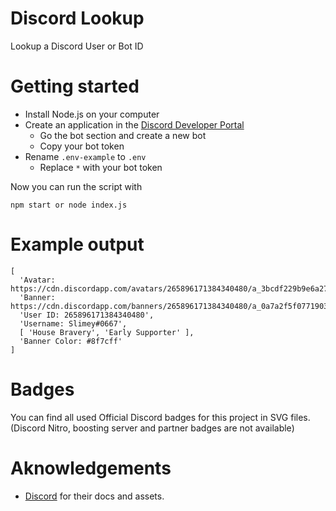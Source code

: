 # Discord Lookup

Lookup a Discord User or Bot ID

# Getting started

- Install Node.js on your computer
- Create an application in the [Discord Developer Portal](https://discord.com/developers/applications)
  - Go the bot section and create a new bot
  - Copy your bot token 
- Rename `.env-example` to `.env`
  - Replace `*` with your bot token

Now you can run the script with

```
npm start or node index.js
```

# Example output

```
[
  'Avatar: https://cdn.discordapp.com/avatars/265896171384340480/a_3bcdf229b9e6a27deabc5a60e1dde3f2',
  'Banner: https://cdn.discordapp.com/banners/265896171384340480/a_0a7a2f5f0771903b97ac6f1971be6545',
  'User ID: 265896171384340480',
  'Username: Slimey#0667',
  [ 'House Bravery', 'Early Supporter' ],
  'Banner Color: #8f7cff'
]
```

# Badges

You can find all used Official Discord badges for this project in SVG files. (Discord Nitro, boosting server and partner badges are not available)

# Aknowledgements

- [Discord](https://discord.com/developers/docs/resources/user#users-resource) for their docs and assets.
